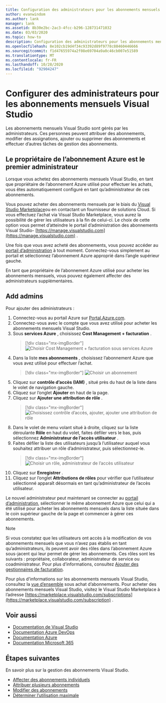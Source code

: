 ```yaml
---
title: Configuration des administrateurs pour les abonnements mensuels | Microsoft Docs
author: evanwindom
ms.author: lank
manager: lank
ms.assetid: 8b30e2bc-2ac3-4fcc-b296-128731471032
ms.date: 03/03/2020
ms.topic: how-to
description: Configuration des administrateurs pour les abonnements mensuels
ms.openlocfilehash: 8e102cb19d4f34c93392d89f9778c88460446666
ms.sourcegitcommit: f1d47655974a2f08e69704a9a0c46cb007e51589
ms.translationtype: MT
ms.contentlocale: fr-FR
ms.lasthandoff: 10/28/2020
ms.locfileid: "92904247"
---
```

# <a name="set-up-admins-for-visual-studio-monthly-subscriptions"></a>Configurer des administrateurs pour les abonnements mensuels Visual Studio

Les abonnements mensuels Visual Studio sont gérés par les administrateurs. Ces personnes peuvent attribuer des abonnements, modifier des assignations, ajouter ou supprimer des abonnements et effectuer d’autres tâches de gestion des abonnements.

## <a name="the-azure-subscription-owner-is-the-first-admin"></a>Le propriétaire de l’abonnement Azure est le premier administrateur

Lorsque vous achetez des abonnements mensuels Visual Studio, en tant que propriétaire de l’abonnement Azure utilisé pour effectuer les achats, vous êtes automatiquement configuré en tant qu’administrateur de ces abonnements.

Vous pouvez acheter des abonnements mensuels par le biais du [Visual Studio Marketplace](https://marketplace.visualstudio.com/subscriptions)ou en contactant un fournisseur de solutions Cloud. Si vous effectuez l’achat via Visual Studio Marketplace, vous aurez la possibilité de gérer les utilisateurs à la fin de celui-ci. Le choix de cette option vous permet d’atteindre le portail d’administration des abonnements Visual Studio- [https://manage.visualstudio.com](https://manage.visualstudio.com) .

Une fois que vous avez acheté des abonnements, vous pouvez accéder au [portail d’administration](https://manage.visualstudio.com) à tout moment. Connectez-vous simplement au portail et sélectionnez l’abonnement Azure approprié dans l’angle supérieur gauche.

En tant que propriétaire de l’abonnement Azure utilisé pour acheter les abonnements mensuels, vous pouvez également affecter des administrateurs supplémentaires.

## <a name="add-admins"></a>Add admins

Pour ajouter des administrateurs :

1. Connectez-vous au portail Azure sur [Portal.Azure.com](https://portal.azure.com).
2. Connectez-vous avec le compte que vous avez utilisé pour acheter les abonnements mensuels Visual Studio.
3. Sous **services Azure** , choisissez **Cost Management + facturation** .
   > [!div class="mx-imgBorder"]
   > ![Choisir Cost Management + facturation sous services Azure](_img/cloud-admin/azure-cost-billing.png "Choisir Cost Management dans le groupe services Azure")
4. Dans la liste **mes abonnements** , choisissez l’abonnement Azure que vous avez utilisé pour effectuer l’achat.
   > [!div class="mx-imgBorder"]
   > ![Choisir un abonnement](_img/cloud-admin/subscription-list.png "Choisissez l’abonnement Azure que vous souhaitez utiliser pour effectuer votre achat.")
5. Cliquez sur **contrôle d’accès (IAM)** , situé près du haut de la liste dans le volet de navigation gauche.
6. Cliquez sur l’onglet **Ajouter** en haut de la page.
7. Cliquez sur **Ajouter une attribution de rôle** .
   > [!div class="mx-imgBorder"]
   > ![Choisissez contrôle d’accès, ajouter, ajouter une attribution de rôle](_img/cloud-admin/access-control-add.png "Choisissez contrôle d’accès dans la liste de gauche, puis choisissez Ajouter.")
8. Dans le volet de menu volant situé à droite, cliquez sur la liste déroulante **Rôle** en haut du volet, faites défiler vers le bas, puis sélectionnez **Administrateur de l’accès utilisateur** .
9. Faites défiler la liste des utilisateurs jusqu’à l’utilisateur auquel vous souhaitez attribuer un rôle d’administrateur, puis sélectionnez-le. 
   > [!div class="mx-imgBorder"]
   > ![Choisir un rôle, administrateur de l’accès utilisateur](_img/cloud-admin/add-role-user-access-admin.png "Choisissez rôle, sélectionnez administrateur de l’accès utilisateur, puis sélectionnez le nom de l’utilisateur pour en faire un administrateur.")
10. Cliquez sur **Enregistrer** .
11. Cliquez sur l’onglet **Attributions de rôles** pour vérifier que l’utilisateur sélectionné apparaît désormais en tant qu’administrateur de l’accès utilisateur.

Le nouvel administrateur peut maintenant se connecter au [portail d’administration](https://manage.visualstudio.com), sélectionner le même abonnement Azure que celui qui a été utilisé pour acheter les abonnements mensuels dans la liste située dans le coin supérieur gauche de la page et commencer à gérer ces abonnements.

> [!NOTE]
> Si vous constatez que les utilisateurs ont accès à la modification de vos abonnements mensuels que vous n’avez pas établis en tant qu’administrateurs, ils peuvent avoir des rôles dans l’abonnement Azure sous-jacent qui leur permet de gérer les abonnements. Ces rôles sont les suivants : propriétaire, collaborateur, administrateur de service ou coadministrateur. Pour plus d’informations, consultez [Ajouter des gestionnaires de facturation](/azure/devops/organizations/billing/add-backup-billing-managers).

Pour plus d’informations sur les abonnements mensuels Visual Studio, consultez la [vue d’ensemble](vscloud-overview.md) sous achat d’abonnements. Pour acheter des abonnements mensuels Visual Studio, visitez le Visual Studio Marketplace à l’adresse [https://marketplace.visualstudio.com/subscriptions](https://marketplace.visualstudio.com/subscription) .

## <a name="see-also"></a>Voir aussi
- [Documentation de Visual Studio](/visualstudio/)
- [Documentation Azure DevOps](/azure/devops/)
- [Documentation Azure](/azure/)
- [Documentation Microsoft 365](/microsoft-365/)

## <a name="next-steps"></a>Étapes suivantes
En savoir plus sur la gestion des abonnements Visual Studio.
- [Affecter des abonnements individuels](assign-license.md)
- [Attribuer plusieurs abonnements](assign-license-bulk.md)
- [Modifier des abonnements](edit-license.md)
- [Déterminer l’utilisation maximale](maximum-usage.md)